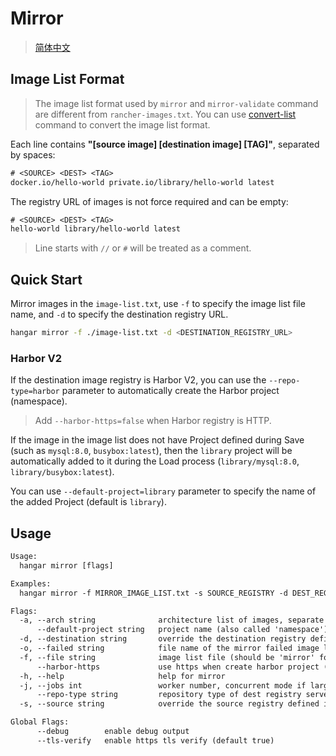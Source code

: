 # Mirror
> [简体中文](/docs/zh_CN/mirror.md)

## Image List Format

> The image list format used by `mirror` and `mirror-validate` command are different from `rancher-images.txt`. You can use [convert-list](./convert-list.md) command to convert the image list format.

Each line contains **"[source image] [destination image] [TAG]"**, separated by spaces:

```txt
# <SOURCE> <DEST> <TAG>
docker.io/hello-world private.io/library/hello-world latest
```

The registry URL of images is not force required and can be empty:

```txt
# <SOURCE> <DEST> <TAG>
hello-world library/hello-world latest
```

> Line starts with `//` or `#` will be treated as a comment.

## Quick Start

Mirror images in the `image-list.txt`, use `-f` to specify the image list file name, and `-d` to specify the destination registry URL.

```sh
hangar mirror -f ./image-list.txt -d <DESTINATION_REGISTRY_URL>
```

### Harbor V2

If the destination image registry is Harbor V2, you can use the `--repo-type=harbor` parameter to automatically create the Harbor project (namespace).

> Add `--harbor-https=false` when Harbor registry is HTTP.

If the image in the image list does not have Project defined during Save (such as `mysql:8.0`, `busybox:latest`), then the `library` project will be automatically added to it during the Load process (`library/mysql:8.0`, `library/busybox:latest`).

You can use `--default-project=library` parameter to specify the name of the added Project (default is `library`).

## Usage

```txt
Usage:
  hangar mirror [flags]

Examples:
  hangar mirror -f MIRROR_IMAGE_LIST.txt -s SOURCE_REGISTRY -d DEST_REGISTRY

Flags:
  -a, --arch string              architecture list of images, separate with ',' (default "amd64,arm64")
      --default-project string   project name (also called 'namespace') when destination image project is empty (default "library")
  -d, --destination string       override the destination registry defined in image list
  -o, --failed string            file name of the mirror failed image list (default "mirror-failed.txt")
  -f, --file string              image list file (should be 'mirror' format)
      --harbor-https             use https when create harbor project (default true)
  -h, --help                     help for mirror
  -j, --jobs int                 worker number, concurrent mode if larger than 1 (default 1)
      --repo-type string         repository type of dest registry server (can be 'harbor' or empty string)
  -s, --source string            override the source registry defined in image list

Global Flags:
      --debug        enable debug output
      --tls-verify   enable https tls verify (default true)
```
